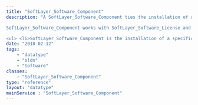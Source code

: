 ```yaml
---
title: "SoftLayer_Software_Component"
description: "A SoftLayer_Software_Component ties the installation of a specific piece of software onto a specific piece of hardware. 

SoftLayer_Software_Component works with SoftLayer_Software_License and SoftLayer_Software_Description to tie this all together. 

<ul> <li>SoftLayer_Software_Component is the installation of a specific piece of software onto a specific piece of hardware in accordance to a software license. <ul> <li>SoftLayer_Software_License dictates when and how a specific piece of software may be installed onto a piece of hardware. <ul> <li>SoftLayer_Software_Description describes a specific piece of software which can be installed onto hardware in accordance with it's license agreement. </li></ul></li></ul></li></ul> "
date: "2018-02-12"
tags:
    - "datatype"
    - "sldn"
    - "Software"
classes:
    - "SoftLayer_Software_Component"
type: "reference"
layout: "datatype"
mainService : "SoftLayer_Software_Component"
---
```


